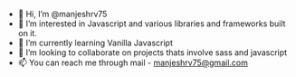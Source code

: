 - 👋 Hi, I’m @manjeshrv75
- 👀 I’m interested in Javascript and various libraries and frameworks built on it.
- 🌱 I’m currently learning Vanilla Javascript
- 💞️ I’m looking to collaborate on projects thats involve sass and javascript
- 📫 You can reach me through mail - manjeshrv75@gmail.com

<!---
manjeshrv75/manjeshrv75 is a ✨ special ✨ repository because its `README.md` (this file) appears on your GitHub profile.
You can click the Preview link to take a look at your changes.
--->
